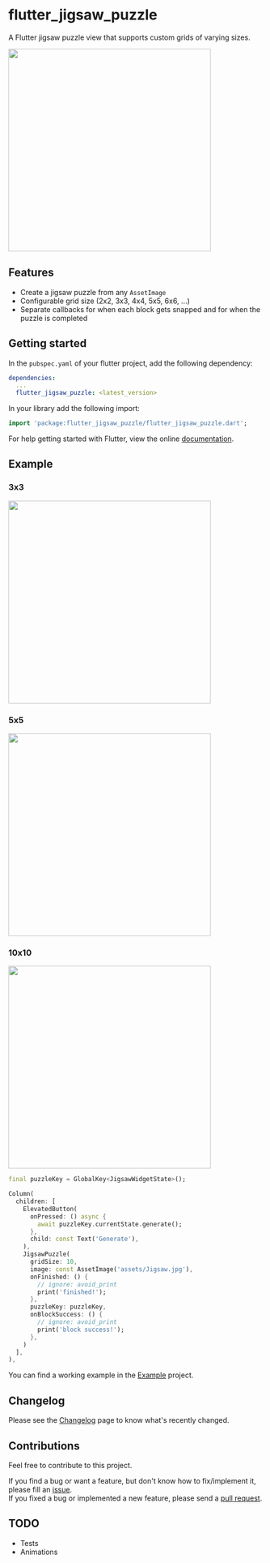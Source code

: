 # flutter_jigsaw_puzzle

A Flutter jigsaw puzzle view that supports custom grids of varying sizes.

<img src="https://user-images.githubusercontent.com/8173268/134375943-25c51a10-b4d1-4d00-af1d-d306ce0bf2e8.mp4" height="400"/>

## Features

* Create a jigsaw puzzle from any `AssetImage`
* Configurable grid size (2x2, 3x3, 4x4, 5x5, 6x6, ...)
* Separate callbacks for when each block gets snapped and for when the puzzle is completed

## Getting started

In the `pubspec.yaml` of your flutter project, add the following dependency:

```yaml
dependencies:
  ...
  flutter_jigsaw_puzzle: <latest_version>
```

In your library add the following import:

```dart
import 'package:flutter_jigsaw_puzzle/flutter_jigsaw_puzzle.dart';
```

For help getting started with Flutter, view the online [documentation](https://flutter.io/).

## Example

### 3x3
<img src="https://user-images.githubusercontent.com/8173268/134377301-6d3ec05b-f932-47a5-9f33-65672a20c2dc.mp4" height="400"/>

### 5x5
<img src="https://user-images.githubusercontent.com/8173268/134375943-25c51a10-b4d1-4d00-af1d-d306ce0bf2e8.mp4" height="400"/>

### 10x10
<img src="https://user-images.githubusercontent.com/8173268/134377476-60d65364-2fb0-491c-a0e4-4b309db3b238.mp4" height="400"/>


```dart
final puzzleKey = GlobalKey<JigsawWidgetState>();

Column(
  children: [
    ElevatedButton(
      onPressed: () async {
        await puzzleKey.currentState.generate();
      },
      child: const Text('Generate'),
    ),
    JigsawPuzzle(
      gridSize: 10,
      image: const AssetImage('assets/Jigsaw.jpg'),
      onFinished: () {
        // ignore: avoid_print
        print('finished!');
      },
      puzzleKey: puzzleKey,
      onBlockSuccess: () {
        // ignore: avoid_print
        print('block success!');
      },
    )
  ],
),
```

You can find a working example in the [Example](https://github.com/edunuzzi/flutter_jigsaw_puzzle/tree/master/example) project.

## Changelog

Please see the [Changelog](https://github.com/edunuzzi/flutter_jigsaw_puzzle/blob/master/CHANGELOG.md) page to know what's recently changed.

## Contributions

Feel free to contribute to this project.

If you find a bug or want a feature, but don't know how to fix/implement it, please fill an [issue](https://github.com/edunuzzi/flutter_jigsaw_puzzle/issues).  
If you fixed a bug or implemented a new feature, please send a [pull request](https://github.com/edunuzzi/flutter_jigsaw_puzzle/pulls).

## TODO
* Tests
* Animations